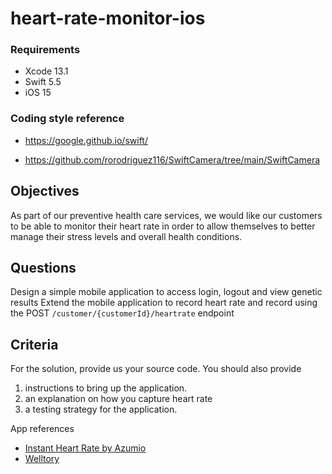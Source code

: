 # heart-rate-monitor-ios

### Requirements

- Xcode 13.1
- Swift 5.5
- iOS 15


### Coding style reference

- https://google.github.io/swift/


- https://github.com/rorodriguez116/SwiftCamera/tree/main/SwiftCamera


## Objectives
As part of our preventive health care services, we would like our customers to be able to monitor their heart rate in order to allow themselves to better manage their stress levels and overall health conditions.

## Questions
Design a simple mobile application to access login, logout and view genetic results
Extend the mobile application to record heart rate and record using the POST `/customer/{customerId}/heartrate` endpoint 

## Criteria
For the solution, provide us your source code. You should also provide 
1. instructions to bring up the application.
2. an explanation on how you capture heart rate
3. a testing strategy for the application.

App references
* [Instant Heart Rate by Azumio](https://www.azumio.com/apps/instant-heart-rate/overview)
* [Welltory](https://welltory.com/)
